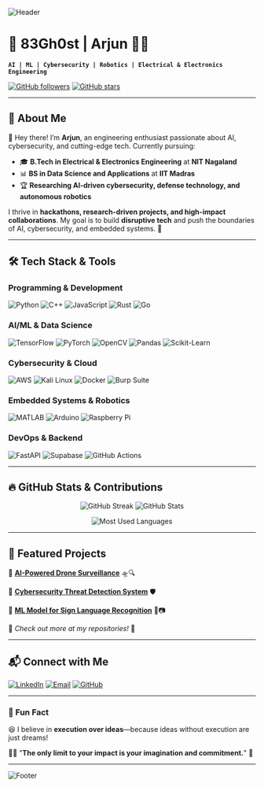![Header](https://user-images.githubusercontent.com/99184393/200238008-b1e8df69-08d8-4b2d-9091-fd93b1e0f8de.gif)

# 🚀 83Gh0st | Arjun 👨‍💻

**`AI | ML | Cybersecurity | Robotics | Electrical & Electronics Engineering`**

[![GitHub followers](https://img.shields.io/github/followers/83Gh0st?style=for-the-badge)](https://github.com/83Gh0st)
[![GitHub stars](https://img.shields.io/github/stars/83Gh0st?style=for-the-badge)](https://github.com/83Gh0st?tab=repositories)

---

## **🌟 About Me**

👋 Hey there! I’m **Arjun**, an engineering enthusiast passionate about AI, cybersecurity, and cutting-edge tech. Currently pursuing:

- 🎓 **B.Tech in Electrical & Electronics Engineering** at **NIT Nagaland**
- 📊 **BS in Data Science and Applications** at **IIT Madras**
- 🏆 **Researching AI-driven cybersecurity, defense technology, and autonomous robotics**

I thrive in **hackathons, research-driven projects, and high-impact collaborations**. My goal is to build **disruptive tech** and push the boundaries of AI, cybersecurity, and embedded systems. 🚀

---

## **🛠️ Tech Stack & Tools**

### **Programming & Development**

![Python](https://img.shields.io/badge/Python-3776AB?style=for-the-badge&logo=python&logoColor=white)
![C++](https://img.shields.io/badge/C%2B%2B-00599C?style=for-the-badge&logo=c%2B%2B&logoColor=white)
![JavaScript](https://img.shields.io/badge/JavaScript-F7DF1E?style=for-the-badge&logo=javascript&logoColor=black)
![Rust](https://img.shields.io/badge/Rust-000000?style=for-the-badge&logo=rust&logoColor=white)
![Go](https://img.shields.io/badge/Go-00ADD8?style=for-the-badge&logo=go&logoColor=white)

### **AI/ML & Data Science**

![TensorFlow](https://img.shields.io/badge/TensorFlow-FF6F00?style=for-the-badge&logo=tensorflow&logoColor=white)
![PyTorch](https://img.shields.io/badge/PyTorch-EE4C2C?style=for-the-badge&logo=pytorch&logoColor=white)
![OpenCV](https://img.shields.io/badge/OpenCV-5C3EE8?style=for-the-badge&logo=opencv&logoColor=white)
![Pandas](https://img.shields.io/badge/Pandas-150458?style=for-the-badge&logo=pandas&logoColor=white)
![Scikit-Learn](https://img.shields.io/badge/Scikit--Learn-F7931E?style=for-the-badge&logo=scikit-learn&logoColor=white)

### **Cybersecurity & Cloud**

![AWS](https://img.shields.io/badge/AWS-232F3E?style=for-the-badge&logo=amazonaws&logoColor=white)
![Kali Linux](https://img.shields.io/badge/Kali_Linux-557C94?style=for-the-badge&logo=kalilinux&logoColor=white)
![Docker](https://img.shields.io/badge/Docker-2496ED?style=for-the-badge&logo=docker&logoColor=white)
![Burp Suite](https://img.shields.io/badge/Burp_Suite-FF0000?style=for-the-badge&logo=burp-suite&logoColor=white)

### **Embedded Systems & Robotics**

![MATLAB](https://img.shields.io/badge/MATLAB-0076A8?style=for-the-badge&logo=mathworks&logoColor=white)
![Arduino](https://img.shields.io/badge/Arduino-00979D?style=for-the-badge&logo=arduino&logoColor=white)
![Raspberry Pi](https://img.shields.io/badge/Raspberry_Pi-A22846?style=for-the-badge&logo=raspberrypi&logoColor=white)

### **DevOps & Backend**

![FastAPI](https://img.shields.io/badge/FastAPI-009688?style=for-the-badge&logo=fastapi&logoColor=white)
![Supabase](https://img.shields.io/badge/Supabase-3ECF8E?style=for-the-badge&logo=supabase&logoColor=white)
![GitHub Actions](https://img.shields.io/badge/GitHub_Actions-2088FF?style=for-the-badge&logo=github-actions&logoColor=white)

---

## **🔥 GitHub Stats & Contributions**

<p align="center">
  <img src="https://github-readme-streak-stats.herokuapp.com/?user=83Gh0st&theme=radical&hide_border=true" alt="GitHub Streak" />
  <img src="https://github-readme-stats.vercel.app/api?username=83Gh0st&show_icons=true&theme=radical&hide_border=true" alt="GitHub Stats" />
</p>

<p align="center">
  <img src="https://github-readme-stats.vercel.app/api/top-langs/?username=83Gh0st&layout=compact&theme=radical&hide_border=true" alt="Most Used Languages" />
</p>

---

## **📌 Featured Projects**

🔹 [**AI-Powered Drone Surveillance**](https://github.com/83Gh0st/AI-Drone-Surveillance) 🛸🔍

🔹 [**Cybersecurity Threat Detection System**](https://github.com/83Gh0st/CyberThreat-Detector) 🛡️

🔹 [**ML Model for Sign Language Recognition**](https://github.com/83Gh0st/Sign-Language-Detection) 🤟📷

📌 *Check out more at my repositories!* 🚀

---

## **📬 Connect with Me**

[![LinkedIn](https://img.shields.io/badge/LinkedIn-0A66C2?style=for-the-badge&logo=linkedin&logoColor=white)](www.linkedin.com/in/arjun-s-a884b8258)
[![Email](https://img.shields.io/badge/Gmail-D14836?style=for-the-badge&logo=gmail&logoColor=white)](mailto:arjun3314508@gmail.com)
[![GitHub](https://img.shields.io/badge/GitHub-181717?style=for-the-badge&logo=github&logoColor=white)](https://github.com/83Gh0st)

---

### **🎯 Fun Fact**
😆 I believe in **execution over ideas**—because ideas without execution are just dreams!

👨‍🚀 "**The only limit to your impact is your imagination and commitment.**" 🚀

---

![Footer](https://user-images.githubusercontent.com/99184393/200238008-b1e8df69-08d8-4b2d-9091-fd93b1e0f8de.gif)
